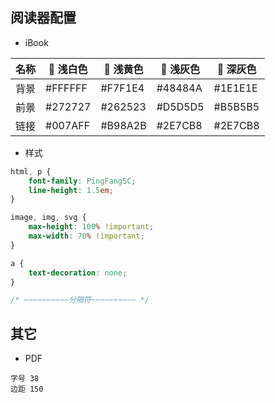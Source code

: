 ## 阅读器配置

- iBook

| 名称 |  浅白色 |  浅黄色 |  浅灰色 |  深灰色 |
| --- | --- | --- | --- | --- |
| 背景 | #FFFFFF | #F7F1E4 | #48484A | #1E1E1E |
| 前景 | #272727 | #262523 | #D5D5D5 | #B5B5B5 |
| 链接 | #007AFF | #B98A2B | #2E7CB8 | #2E7CB8 |


- 样式

```css
html, p {
    font-family: PingFangSC;
    line-height: 1.5em;
}
```
```css
image, img, svg {
    max-height: 100% !important;
    max-width: 70% !important;
}
```
```css
a {
    text-decoration: none;
}
```
```css
/* ~~~~~~~~~~分隔符~~~~~~~~~~ */
```

## 其它

- PDF
```
字号 38
边距 150
```
